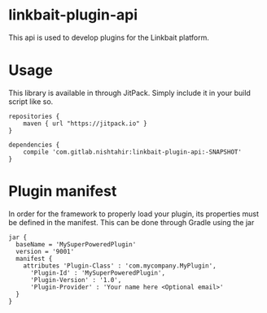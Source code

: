 # linkbait-plugin-api

This api is used to develop plugins for the Linkbait platform.

# Usage

This library is available in through JitPack. Simply include it in your build script like so.

```
repositories {
    maven { url "https://jitpack.io" }
}

dependencies {
    compile 'com.gitlab.nishtahir:linkbait-plugin-api:-SNAPSHOT'
}
```

# Plugin manifest

In order for the framework to properly load your plugin, its properties must be defined in the manifest.
This can be done through Gradle using the jar 

```
jar {
  baseName = 'MySuperPoweredPlugin'
  version = '9001'
  manifest {
    attributes 'Plugin-Class' : 'com.mycompany.MyPlugin',
      'Plugin-Id' : 'MySuperPoweredPlugin',
      'Plugin-Version' : '1.0',
      'Plugin-Provider' : 'Your name here <Optional email>'
  }
}
```